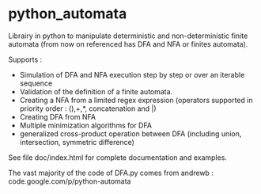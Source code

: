 # python_automata

Librairy in python to manipulate deterministic and non-deterministic finite automata (from now on referenced has DFA and NFA or finites automata). 

Supports :
- Simulation of DFA and NFA execution step by step or over an iterable sequence
- Validation of the definition of a finite automata. 
- Creating a NFA from a limited regex expression (operators supported in priority order : (),+,*, concatenation and |)
- Creating DFA from NFA
- Multiple minimization algorithms for DFA
- generalized cross-product operation between DFA (including union, intersection, symmetric difference)

See file doc/index.html for complete documentation and examples.

The vast majority of the code of DFA.py comes from andrewb :
code.google.com/p/python-automata
